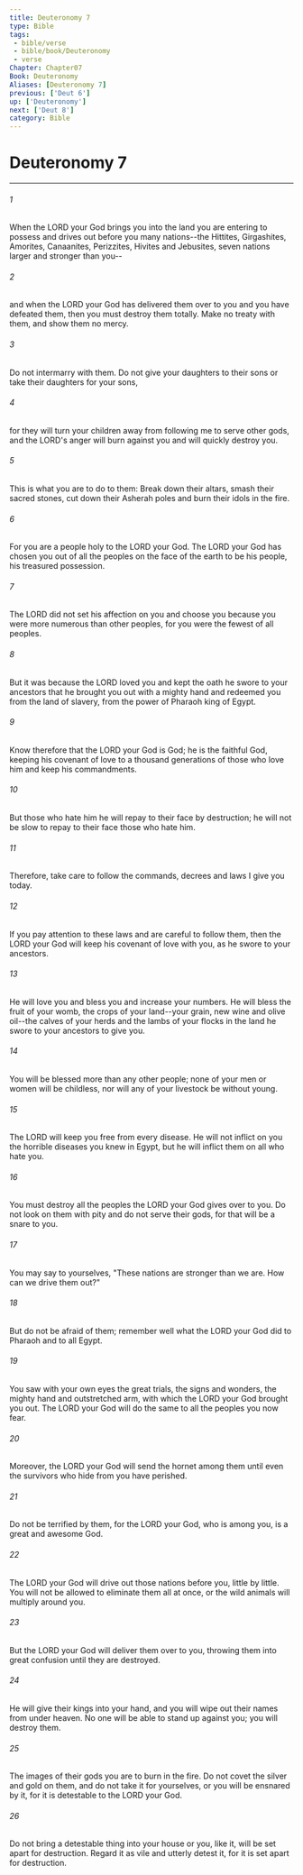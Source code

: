 ```yaml
---
title: Deuteronomy 7
type: Bible
tags:
 - bible/verse
 - bible/book/Deuteronomy
 - verse
Chapter: Chapter07
Book: Deuteronomy
Aliases: [Deuteronomy 7]
previous: ['Deut 6']
up: ['Deuteronomy']
next: ['Deut 8']
category: Bible
---
```

# Deuteronomy 7

***


###### 1 
When the LORD your God brings you into the land you are entering to possess and drives out before you many nations--the Hittites, Girgashites, Amorites, Canaanites, Perizzites, Hivites and Jebusites, seven nations larger and stronger than you-- 

###### 2 
and when the LORD your God has delivered them over to you and you have defeated them, then you must destroy them totally. Make no treaty with them, and show them no mercy. 

###### 3 
Do not intermarry with them. Do not give your daughters to their sons or take their daughters for your sons, 

###### 4 
for they will turn your children away from following me to serve other gods, and the LORD's anger will burn against you and will quickly destroy you. 

###### 5 
This is what you are to do to them: Break down their altars, smash their sacred stones, cut down their Asherah poles and burn their idols in the fire. 

###### 6 
For you are a people holy to the LORD your God. The LORD your God has chosen you out of all the peoples on the face of the earth to be his people, his treasured possession. 

###### 7 
The LORD did not set his affection on you and choose you because you were more numerous than other peoples, for you were the fewest of all peoples. 

###### 8 
But it was because the LORD loved you and kept the oath he swore to your ancestors that he brought you out with a mighty hand and redeemed you from the land of slavery, from the power of Pharaoh king of Egypt. 

###### 9 
Know therefore that the LORD your God is God; he is the faithful God, keeping his covenant of love to a thousand generations of those who love him and keep his commandments. 

###### 10 
But those who hate him he will repay to their face by destruction; he will not be slow to repay to their face those who hate him. 

###### 11 
Therefore, take care to follow the commands, decrees and laws I give you today. 

###### 12 
If you pay attention to these laws and are careful to follow them, then the LORD your God will keep his covenant of love with you, as he swore to your ancestors. 

###### 13 
He will love you and bless you and increase your numbers. He will bless the fruit of your womb, the crops of your land--your grain, new wine and olive oil--the calves of your herds and the lambs of your flocks in the land he swore to your ancestors to give you. 

###### 14 
You will be blessed more than any other people; none of your men or women will be childless, nor will any of your livestock be without young. 

###### 15 
The LORD will keep you free from every disease. He will not inflict on you the horrible diseases you knew in Egypt, but he will inflict them on all who hate you. 

###### 16 
You must destroy all the peoples the LORD your God gives over to you. Do not look on them with pity and do not serve their gods, for that will be a snare to you. 

###### 17 
You may say to yourselves, "These nations are stronger than we are. How can we drive them out?" 

###### 18 
But do not be afraid of them; remember well what the LORD your God did to Pharaoh and to all Egypt. 

###### 19 
You saw with your own eyes the great trials, the signs and wonders, the mighty hand and outstretched arm, with which the LORD your God brought you out. The LORD your God will do the same to all the peoples you now fear. 

###### 20 
Moreover, the LORD your God will send the hornet among them until even the survivors who hide from you have perished. 

###### 21 
Do not be terrified by them, for the LORD your God, who is among you, is a great and awesome God. 

###### 22 
The LORD your God will drive out those nations before you, little by little. You will not be allowed to eliminate them all at once, or the wild animals will multiply around you. 

###### 23 
But the LORD your God will deliver them over to you, throwing them into great confusion until they are destroyed. 

###### 24 
He will give their kings into your hand, and you will wipe out their names from under heaven. No one will be able to stand up against you; you will destroy them. 

###### 25 
The images of their gods you are to burn in the fire. Do not covet the silver and gold on them, and do not take it for yourselves, or you will be ensnared by it, for it is detestable to the LORD your God. 

###### 26 
Do not bring a detestable thing into your house or you, like it, will be set apart for destruction. Regard it as vile and utterly detest it, for it is set apart for destruction. 
